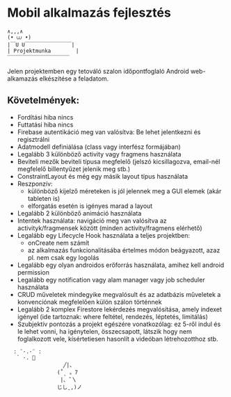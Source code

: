 # Mobil alkalmazás fejlesztés

```plaintext
∧,,,∧
(• ⩊ •)
|￣U U￣￣￣￣￣￣￣￣￣|
| Projektmunka        |
￣￣￣￣￣￣￣￣￣￣￣￣
```

Jelen projektemben egy tetováló szalon időpontfoglaló Android web-alkamazás elkészítése a feladatom.

## Követelmények:

- Fordítási hiba nincs  
- Futtatási hiba nincs  
- Firebase autentikáció meg van valósítva: Be lehet jelentkezni és regisztrálni  
- Adatmodell definiálása (class vagy interfész formájában)  
- Legalább 3 különböző activity vagy fragmens használata  
- Beviteli mezők beviteli típusa megfelelő (jelszó kicsillagozva, email-nél megfelelő billentyűzet jelenik meg stb.)  
- ConstraintLayout és még egy másik layout típus használata  
- Reszponzív: 
  - különböző kijelző méreteken is jól jelennek meg a GUI elemek (akár tableten is)
  - elforgatás esetén is igényes marad a layout  
- Legalább 2 különböző animáció használata  
- Intentek használata: navigáció meg van valósítva az activityk/fragmensek között (minden activity/fragmens elérhető)  
- Legalább egy Lifecycle Hook használata a teljes projektben:  
  - onCreate nem számít  
  - az alkalmazás funkcionalitásába értelmes módon beágyazott, azaz pl. nem csak egy logolás  
- Legalább egy olyan androidos erőforrás használata, amihez kell android permission  
- Legalább egy notification vagy alam manager vagy job scheduler használata  
- CRUD műveletek mindegyike megvalósult és az adatbázis műveletek a konvenciónak megfelelően külön szálon történnek  
- Legalább 2 komplex Firestore lekérdezés megvalósítása, amely indexet igényel (ide tartoznak: where feltétel, rendezés, léptetés, limitálás)  
- Szubjektív pontozás a projekt egészére vonatkozólag: ez 5-ről indul és le lehet vonni, ha igénytelen, összecsapott, látszik hogy nem foglalkozott vele, kísértetiesen hasonlít a videóban létrehozotthoz stb.

```plaintext
  : ¨·.·¨ :
   ` ·. 🦋
                  ╱|、                   
                (˚ˎ 。7  
                 |、˜〵          
                じしˍ,)ノ
```       
